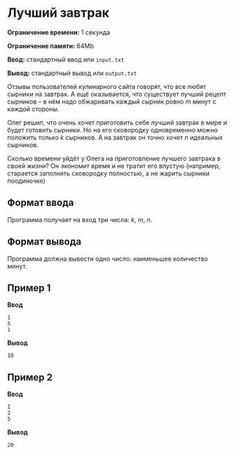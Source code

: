 # Лучший завтрак

**Ограничение времени:** 1 секунда

**Ограничение памяти:** 64Mb

**Ввод:** стандартный ввод или `input.txt`

**Вывод:** стандартный вывод или `output.txt`

Отзывы пользователей кулинарного сайта говорят, что все любят сырники на завтрак. А ещё оказывается, что существует лучший рецепт сырников – в нём надо обжаривать каждый сырник ровно *m* минут с каждой стороны.

Олег решил, что очень хочет приготовить себе лучший завтрак в мире и будет готовить сырники. Но на его сковородку одновременно можно положить только *k* сырников. А на завтрак он точно хочет *n* идеальных сырников.

Сколько времени уйдёт у Олега на приготовление лучшего завтрака в своей жизни? Он экономит время и не тратит его впустую (например, старается заполнять сковородку полностью, а не жарить сырники поодиночке)

## Формат ввода

Программа получает на вход три числа: *k*, *m*, *n*.

## Формат вывода

Программа должна вывести одно число: наименьшее количество минут.

## Пример 1

**Ввод**
```
1
5
1
```

**Вывод**
```
10
```

## Пример 2

**Ввод**
```
1
2
5
```

**Вывод**
```
20